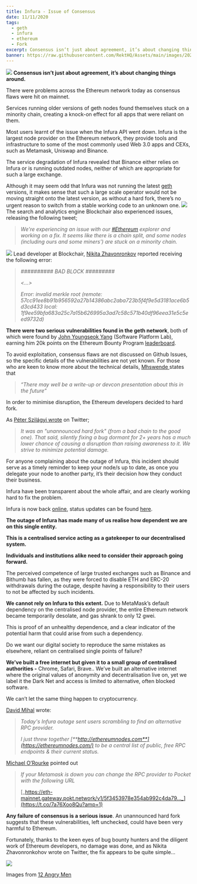 ```yaml
---
title: Infura - Issue of Consensus
date: 11/11/2020
tags:
  - geth
  - infura
  - ethereum
  - Fork
excerpt: Consensus isn’t just about agreement, it’s about changing things around.There were problems across the Ethereum network today as consensus flaws were hit on mainnet.
banner: https://raw.githubusercontent.com/RektHQ/Assets/main/images/2020/11/12-angry-men-1.jpg
---
```


![](https://raw.githubusercontent.com/RektHQ/Assets/main/images/2020/11/12-angry-men-1.jpg)
**Consensus isn’t just about agreement, it’s about changing things around.**

There were problems across the Ethereum network today as consensus flaws were hit on mainnet.

Services running older versions of geth nodes found themselves stuck on a minority chain, creating a knock-on effect for all apps that were reliant on them.

Most users learnt of the issue when the Infura API went down. Infura is the largest node provider on the Ethereum network, they provide tools and infrastructure to some of the most commonly used Web 3.0 apps and CEXs, such as Metamask, Uniswap and Binance.

The service degradation of Infura revealed that Binance either relies on Infura or is running outdated nodes, neither of which are appropriate for such a large exchange.

Although it may seem odd that Infura was not running the latest [geth](https://geth.ethereum.org/downloads/) versions, it makes sense that such a large scale operator would not be moving straight onto the latest version, as without a hard fork, there’s no urgent reason to switch from a stable working code to an unknown one.
![](https://raw.githubusercontent.com/RektHQ/Assets/main/images/2020/11/add3dbfcb32773693acdf1699dc73e8f.png)
The search and analytics engine Blockchair also experienced issues, releasing the following tweet;

> _We're experiencing an issue with our [#Ethereum](https://twitter.com/hashtag/Ethereum?src=hashtag_click) explorer and working on a fix. It seems like there is a chain split, and some nodes (including ours and some miners') are stuck on a minority chain._

![](https://raw.githubusercontent.com/RektHQ/Assets/main/images/2020/11/Emh9J7sW8AEB_FT.jpg)
Lead developer at Blockchair, [Nikita Zhavonronkov](https://twitter.com/nikzh/status/1326455533927329792?s=20) reported receiving the following error:

> _########## BAD BLOCK #########_
>
> _<…>_
>
> _Error: invalid merkle root (remote: 57cc91ee8b91b956592a27b14386abc2aba723b5f4f9e5d3181ace6b5d3cd433 local: 1f9ee59bfa683a25c7a15b626995a3ad7c58c571b40df96eea31e5c5eed9732d)_

**There were two serious vulnerabilities found in the geth network**, both of which were found by [John Youngseok Yang](https://github.com/johnyangk) (Software Platform Lab), earning him 20k points on the Ethereum Bounty Program [leaderboard](https://bounty.ethereum.org/).

To avoid exploitation, consensus flaws are not discussed on Github Issues, so the specific details of the vulnerabilities are not yet known. For those who are keen to know more about the technical details, [Mhswende ](https://twitter.com/mhswende/status/1326489526450221056?s=20)states that

> _“There may well be a write-up or devcon presentation about this in the future”_

In order to minimise disruption, the Ethereum developers decided to hard fork.

As [Péter Szilágyi wrote](https://twitter.com/peter_szilagyi/status/1326476649278414850?s=20) on Twitter;

> _It was an "unannounced hard fork" (from a bad chain to the good one). That said, silently fixing a bug dormant for 2+ years has a much lower chance of causing a disruption than raising awareness to it. We strive to minimize potential damage._

For anyone complaining about the outage of Infura, this incident should serve as a timely reminder to keep your node/s up to date, as once you delegate your node to another party, it’s their decision how they conduct their business.

Infura have been transparent about the whole affair, and are clearly working hard to fix the problem.

Infura is now back [online](https://forkmon.ethdevops.io/), status updates can be found [here](https://status.infura.io/).

**The outage of Infura has made many of us realise how dependent we are on this single entity.**

**This is a centralised service acting as a gatekeeper to our decentralised system.**

**Individuals and institutions alike need to consider their approach going forward.**

The perceived competence of large trusted exchanges such as Binance and Bithumb has fallen, as they were forced to disable ETH and ERC-20 withdrawals during the outage, despite having a responsibility to their users to not be affected by such incidents.

**We cannot rely on Infura to this extent.** Due to MetaMask’s default dependency on the centralised node provider, the entire Ethereum network became temporarily desolate, and gas shrank to only 12 gwei.

This is proof of an unhealthy dependence, and a clear indicator of the potential harm that could arise from such a dependency.

Do we want our digital society to reproduce the same mistakes as elsewhere, reliant on centralised single points of failure?

**We’ve built a free internet but given it to a small group of centralised authorities -** Chrome, Safari, Brave.. We’ve built an alternative internet where the original values of anonymity and decentralisation live on, yet we label it the Dark Net and access is limited to alternative, often blocked software.

We can’t let the same thing happen to cryptocurrency.

[David Mihal](https://twitter.com/dmihal/status/1326520031379853313?s=20) wrote:

> _Today's Infura outage sent users scrambling to find an alternative RPC provider._
>
> _I just threw together [**http://ethereumnodes.com**](https://ethereumnodes.com/) to be a central list of public, free RPC endpoints & their current status._

[Michael O’Rourke](https://twitter.com/o_rourke/status/1326509249825038336?s=20) pointed out

> _If your Metamask is down you can change the RPC provider to Pocket with the following URL_
>
> [_https://eth-mainnet.gateway.pokt.network/v1/5f3453978e354ab992c4da79…_](https://t.co/7a76Xoo8Qu?amp=1)

**Any failure of consensus is a serious issue**. An unannounced hard fork suggests that these vulnerabilities, left unchecked, could have been very harmful to Ethereum.

Fortunately, thanks to the keen eyes of bug bounty hunters and the diligent work of Ethereum developers, no damage was done, and as Nikita Zhavonronkohov wrote on Twitter, the fix appears to be quite simple...

![](https://raw.githubusercontent.com/RektHQ/Assets/main/images/2020/11/end2.jpg)

Images from [12 Angry Men](https://www.imdb.com/title/tt0050083/)

